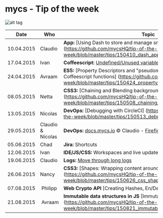# mycs - Tip of the week

![alt tag](http://media0.giphy.com/media/eEtxYul1kBS80/giphy.gif)

| Date     | Who       | Topic
---------- | --------- | ---------
10.04.2015 | Claudio   | **App:** [Using Dash to store and manage snippets] (https://github.com/mycsHQ/tip-of-the-week/blob/master/tips/150410_dash_app.md)
17.04.2015 | Ivan      | **Coffeescript:** [Undefined/Unused variables checker](https://www.npmjs.com/package/coffeelint-undefined-variables)
24.04.2015 | Avraam    | **ES5:** [Property Descriptors and "pseudomentatory" parameters in Coffeescript functions] (https://github.com/mycsHQ/tip-of-the-week/blob/master/tips/150424_property_descriptors.md)
08.05.2015 | Netta     | **CSS3:** [Chaining and Blending backgrounds] (https://github.com/mycsHQ/tip-of-the-week/blob/master/tips/150508_chaining_and_blending_backgrounds.md)
13.05.2015 | Nicolas   |  **DevOps:** [Debugging with CircleCI] (https://github.com/mycsHQ/tip-of-the-week/blob/master/tips/150513_debugging_with_circleci.md)
29.05.2015 | Claudio & Nicolas   |  **DevOps:** [docs.mycs.io](http://docs.mycs.io) :copyright: Claudio - [Firefighting](https://github.com/mycsHQ/documentation/wiki/Firefighting#one-api-is-not-answering-or-uptime-robot-tells-that-the-api-is-down) :copyright: Nicolas
05.06.2015 | Chad   |  **Jira:** Shortcuts
12.06.2015 | Ivan   |  **IDE/JS/CSS:** Workspaces and live update for Scripts and CSS
19.06.2015 | Claudio   | **Logs:** [Move through long logs](https://github.com/mycsHQ/tip-of-the-week/blob/master/tips/150619_move_through_logs.md)
26.06.2015 | Nancy   | **CSS3:** [Shapes: Wrapping content around custom paths] (https://github.com/mycsHQ/tip-of-the-week/blob/master/tips/150626_css_shapes.md)
07.08.2015 | Philipp    | **Web Crypto API** [Creating Hashes, En/Decrypt in your Browser ]
21.08.2015 | Avraam  | **Immutable data structures in JS** [Immutable data structures in JS] (https://github.com/mycsHQ/tip-of-the-week/blob/master/tips/150821_immutable.md)
